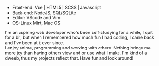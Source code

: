 * Front-end: Vue | HTML5 | SCSS | Javascript
* Back-end: NodeJS, SQL/SQLite
* Editor: VScode and Vim
* OS: Linux Mint, Mac OS

I'm an aspiring web developer who's been self-studying for a while, I quit for a bit, but when I remembered how much fun I had coding, I came back and I've been at it ever since. 
<br>
I enjoy anime, programming and working with others. Nothing brings me more joy than having others view and or use what I make. I'm kind of a dweeb, thus my projects reflect that. Have fun and look around!
